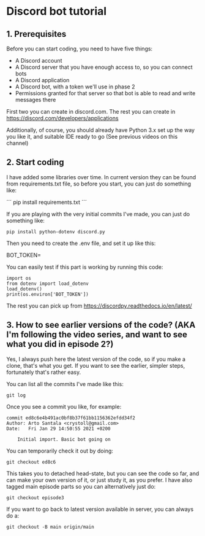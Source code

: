# Discord bot tutorial



## 1. Prerequisites

Before you can start coding, you need to have five things:

- A Discord account
- A Discord server that you have enough access to, so you can connect bots
- A Discord application
- A Discord bot, with a token we'll use in phase 2
- Permissions granted for that server so that bot is able to read and write messages there

First two you can create in discord.com. The rest you can create in https://discord.com/developers/applications

Additionally, of course, you should already have Python 3.x set up the way you like it, and suitable IDE ready to go (See previous videos on this channel)


## 2. Start coding

I have added some libraries over time. In current version they can be found from requirements.txt file, so before you start, you can just do something like:

´´´
pip install requirements.txt
´´´

If you are playing with the very initial commits I've made, you can just do something like:

```
pip install python-dotenv discord.py
```

Then you need to create the .env file, and set it up like this:

BOT_TOKEN=<MYBOTTOKENGOESHERE>

You can easily test if this part is working by running this code:

```
import os
from dotenv import load_dotenv
load_dotenv()
print(os.environ['BOT_TOKEN'])
```

The rest you can pick up from https://discordpy.readthedocs.io/en/latest/

## 3. How to see earlier versions of the code? (AKA I'm following the video series, and want to see what you did in episode 2?) 

Yes, I always push here the latest version of the code, so if you make a clone, that's what you get. If you want to see the earlier, simpler steps, fortunately that's rather easy.

You can list all the commits I've made like this:

```
git log
```

Once you see a commit you like, for example:

```
commit ed8c6e4b491ac0bf8b37f61bb1156362efdd34f2
Author: Arto Santala <crystoll@gmail.com>
Date:   Fri Jan 29 14:50:55 2021 +0200

    Initial import. Basic bot going on
```

You can temporarily check it out by doing:

```
git checkout ed8c6
```

This takes you to detached head-state, but you can see the code so far, and can make your own version of it, or just study it, as you prefer. I have also tagged main episode parts so you can alternatively just do:

```
git checkout episode3
```


If you want to go back to latest version available in server, you can always do a:

```
git checkout -B main origin/main
```



